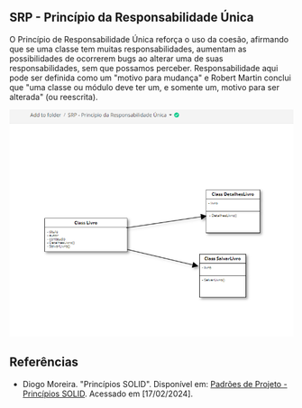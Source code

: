 <h2>SRP - Princípio da Responsabilidade Única </h2>
<p>O Princípio de Responsabilidade Única reforça o uso da coesão, afirmando que se uma classe tem muitas responsabilidades, aumentam as possibilidades de ocorrerem bugs ao alterar uma de suas responsabilidades, sem que possamos perceber. Responsabilidade aqui pode ser definida como um "motivo para mudança" e Robert Martin conclui que "uma classe ou módulo deve ter um, e somente um, motivo para ser alterada" (ou reescrita).</p>
<img src="SRP-Princípio da Responsabilidade Única.png">

## Referências
- Diogo Moreira. "Princípios SOLID". Disponível em: [Padrões de Projeto - Princípios SOLID](https://diogomoreira.gitbook.io/padroes-de-projeto/principios-solid/principios-solid). Acessado em [17/02/2024].